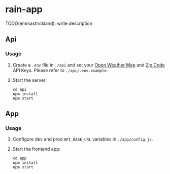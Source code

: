 # rain-app

TODO(emmastrickland): write description

## Api

### Usage

1.  Create a `.env` file in `./api` and set your [Open Weather Map](https://openweathermap.org/api) and [Zip Code](https://www.zipcodeapi.com/) API Keys. Please refer to `./api/.env.example`.

2.  Start the server:
    ```
    cd api
    npm install
    npm start
    ```

## App

### Usage
1.  Configure dev and prod `API_BASE_URL` variables in `./app/config.js`.

2.  Start the frontend app:
    ```
    cd app
    npm install
    npm start
    ```
